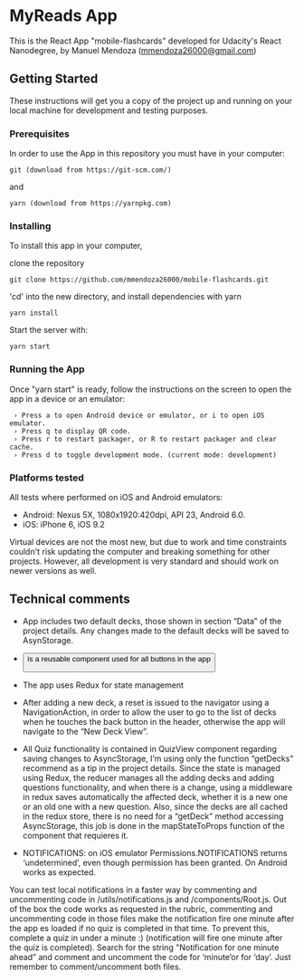 # MyReads App

This is the React App "mobile-flashcards" developed for Udacity's React Nanodegree, by Manuel Mendoza (mmendoza26000@gmail.com)

## Getting Started

These instructions will get you a copy of the project up and running on your local machine for development and testing purposes. 

### Prerequisites

In order to use the App in this repository you must have in your computer:

```
git (download from https://git-scm.com/)
```

and 
```
yarn (download from https://yarnpkg.com)
```


### Installing

To install this app in your computer,

clone the repository

```
git clone https://github.com/mmendoza26000/mobile-flashcards.git
```

'cd' into the new directory, and install dependencies with yarn

```
yarn install
```

Start the server with:
```
yarn start
```

### Running the App

Once "yarn start" is ready, follow the instructions on the screen to open the app in a device or an emulator:

```
 › Press a to open Android device or emulator, or i to open iOS emulator.
 › Press q to display QR code.
 › Press r to restart packager, or R to restart packager and clear cache.
 › Press d to toggle development mode. (current mode: development)
```

### Platforms tested
All tests where performed on iOS and Android emulators:

- Android: Nexus 5X, 1080x1920:420dpi, API 23, Android 6.0.
- iOS: iPhone 6, iOS 9.2

Virtual devices are not the most new, but due to work and time constraints couldn't risk updating the computer and breaking something for other projects.
However, all development is very standard and should work on newer versions as well.


## Technical comments

- App includes two default decks, those shown in section “Data” of the project details. Any changes made to the default decks will be saved to AsynStorage.

- <Button/> is a reusable component used for all buttons in the app

- The app uses Redux for state management

- After adding a new deck, a reset is issued to the navigator using a NavigationAction, in order to allow the user to go to the list of decks when he touches the back button in the header, otherwise the app will navigate to the “New Deck View”.

- All Quiz functionality is contained in QuizView component
regarding saving changes to AsyncStorage, I’m using only the function “getDecks" recommend as a tip in the project details. Since the state is managed using Redux, the reducer manages all the adding decks and adding questions functionality, and when there is a change, using a middleware in redux saves automatically the affected deck, whether it is a new one or an old one with a new question. Also, since the decks are all cached in the redux store, there is no need for a “getDeck” method accessing AsyncStorage, this job is done in the mapStateToProps function of the component that requieres it.

- NOTIFICATIONS: 
on iOS emulator Permissions.NOTIFICATIONS returns ‘undetermined’, even though permission has been granted. On Android works as expected.

You can test local notifications in a faster way by commenting and uncommenting code in /utils/notifications.js and /components/Root.js. Out of the box the code works as requested in the rubric, commenting and uncommenting code in those files make the notification fire one minute after the app es loaded if no quiz is completed in that time. To prevent this, complete a quiz in under a minute :)   (notification will fire one minute after the quiz is completed).  Search for the string "Notification for one minute ahead” and comment and uncomment the code for ‘minute’or for ‘day’. Just remember to comment/uncomment both files.


